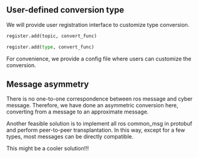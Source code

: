 ## User-defined conversion type
We will provide user registration interface to customize type conversion.
```python
register.add(topic, convert_func)

register.add(type, convert_func)
```

For convenience, we provide a config file where users can customize the conversion.


## Message asymmetry
There is no one-to-one correspondence between ros message and cyber message. Therefore, we have done an asymmetric conversion here, converting from a message to an approximate message.

Another feasible solution is to implement all ros common_msg in protobuf and perform peer-to-peer transplantation. In this way, except for a few types, most messages can be directly compatible.

This might be a cooler solution!!!
